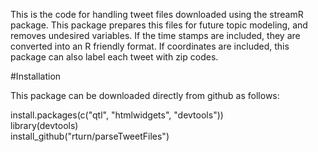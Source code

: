 This is the code for handling tweet files downloaded using the streamR package. This package prepares this files for future topic modeling, and removes undesired variables. If the time stamps are included, they are converted into an R friendly format. If coordinates are included, this package can also label each tweet with zip codes. 

#Installation  

This package can be downloaded directly from github as follows:  

install.packages(c("qtl", "htmlwidgets", "devtools"))  
library(devtools)  
install_github("rturn/parseTweetFiles")  